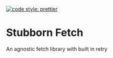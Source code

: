 [![code style: prettier](https://img.shields.io/badge/code_style-prettier-ff69b4.svg?style=flat-square)](https://github.com/prettier/prettier)

# Stubborn Fetch

An agnostic fetch library with built in retry
